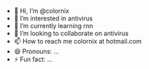 - 👋 Hi, I’m @colornix
- 👀 I’m interested in antivirus
- 🌱 I’m currently learning rnn
- 💞️ I’m looking to collaborate on antivirus
- 📫 How to reach me colornix at hotmail.com
- 😄 Pronouns: ...
- ⚡ Fun fact: ...

<!---
colornix/colornix is a ✨ special ✨ repository because its `README.md` (this file) appears on your GitHub profile.
You can click the Preview link to take a look at your changes.
--->
